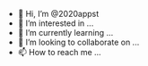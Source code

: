 - 👋 Hi, I’m @2020appst
- 👀 I’m interested in ...
- 🌱 I’m currently learning ...
- 💞️ I’m looking to collaborate on ...
- 📫 How to reach me ...

<!---
2020appst/2020appst is a ✨ special ✨ repository because its `README.md` (this file) appears on your GitHub profile.
You can click the Preview link to take a look at your changes.
--->
